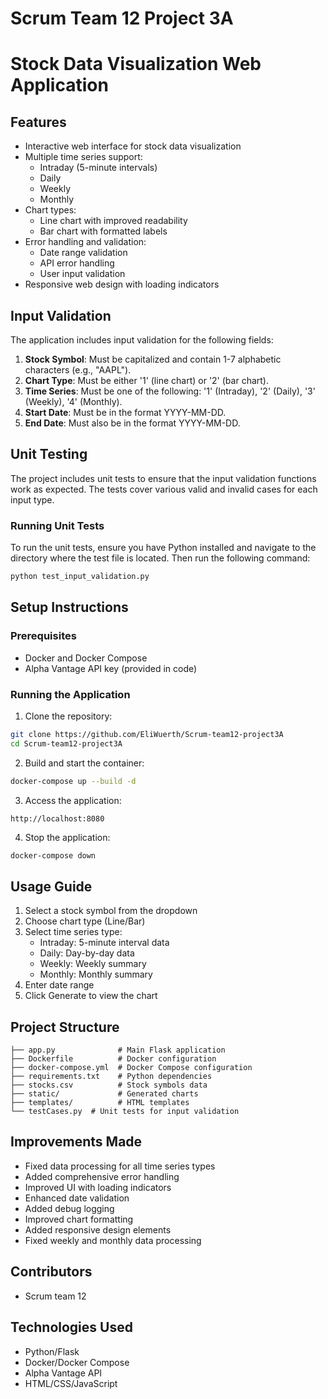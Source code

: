 # Scrum Team 12 Project 3A

# Stock Data Visualization Web Application

## Features
- Interactive web interface for stock data visualization
- Multiple time series support:
  - Intraday (5-minute intervals)
  - Daily
  - Weekly
  - Monthly
- Chart types:
  - Line chart with improved readability
  - Bar chart with formatted labels
- Error handling and validation:
  - Date range validation
  - API error handling
  - User input validation
- Responsive web design with loading indicators

## Input Validation
The application includes input validation for the following fields:
1. **Stock Symbol**: Must be capitalized and contain 1-7 alphabetic characters (e.g., "AAPL").
2. **Chart Type**: Must be either '1' (line chart) or '2' (bar chart).
3. **Time Series**: Must be one of the following: '1' (Intraday), '2' (Daily), '3' (Weekly), '4' (Monthly).
4. **Start Date**: Must be in the format YYYY-MM-DD.
5. **End Date**: Must also be in the format YYYY-MM-DD.

## Unit Testing
The project includes unit tests to ensure that the input validation functions work as expected. The tests cover various valid and invalid cases for each input type.

### Running Unit Tests
To run the unit tests, ensure you have Python installed and navigate to the directory where the test file is located. Then run the following command:

```bash
python test_input_validation.py
```

## Setup Instructions

### Prerequisites
- Docker and Docker Compose
- Alpha Vantage API key (provided in code)

### Running the Application
1. Clone the repository:
```bash
git clone https://github.com/EliWuerth/Scrum-team12-project3A
cd Scrum-team12-project3A
```

2. Build and start the container:
```bash
docker-compose up --build -d
```

3. Access the application:
```
http://localhost:8080
```

4. Stop the application:
```bash
docker-compose down
```

## Usage Guide
1. Select a stock symbol from the dropdown
2. Choose chart type (Line/Bar)
3. Select time series type:
   - Intraday: 5-minute interval data
   - Daily: Day-by-day data
   - Weekly: Weekly summary
   - Monthly: Monthly summary
4. Enter date range
5. Click Generate to view the chart

## Project Structure
```
├── app.py              # Main Flask application
├── Dockerfile          # Docker configuration
├── docker-compose.yml  # Docker Compose configuration
├── requirements.txt    # Python dependencies
├── stocks.csv          # Stock symbols data
├── static/             # Generated charts
├── templates/          # HTML templates
└── testCases.py  # Unit tests for input validation
```

## Improvements Made
- Fixed data processing for all time series types
- Added comprehensive error handling
- Improved UI with loading indicators
- Enhanced date validation
- Added debug logging
- Improved chart formatting
- Added responsive design elements
- Fixed weekly and monthly data processing

## Contributors
- Scrum team 12

## Technologies Used
- Python/Flask
- Docker/Docker Compose
- Alpha Vantage API
- HTML/CSS/JavaScript